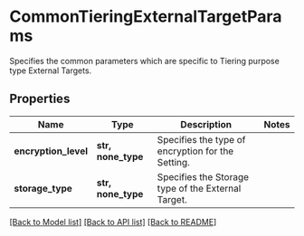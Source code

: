 # CommonTieringExternalTargetParams

Specifies the common parameters which are specific to Tiering purpose type External Targets.

## Properties
Name | Type | Description | Notes
------------ | ------------- | ------------- | -------------
**encryption_level** | **str, none_type** | Specifies the type of encryption for the Setting. | 
**storage_type** | **str, none_type** | Specifies the Storage type of the External Target. | 

[[Back to Model list]](../README.md#documentation-for-models) [[Back to API list]](../README.md#documentation-for-api-endpoints) [[Back to README]](../README.md)


